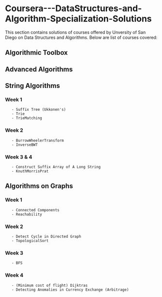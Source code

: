 # Coursera---DataStructures-and-Algorithm-Specialization-Solutions

This section contains solutions of courses offered by Unversity of San Diego on Data Structures and Algorithms. Below are list of courses covered:
## Algorithmic Toolbox
## Advanced Algorithms
   
## String Algorithms
   ### Week 1
       - Suffix Tree (Ukkonen's)
       - Trie
       - TrieMatching
   ### Week 2
       - BurrowWheelerTransform
       - InverseBWT
   
   ### Week 3 & 4
       - Construct Suffix Array of A Long String
       - KnuthMorrisPrat
   
## Algorithms on Graphs
   ### Week 1
       - Connected Components
       - Reachability
   ### Week 2
       - Detect Cycle in Directed Graph
       - TopologicalSort
   
   ### Week 3
       - BFS
   
   ### Week 4
       - (Minimum cost of flight) Dijktras
       - Detecting Anomalies in Currency Exchange (Arbitrage)
